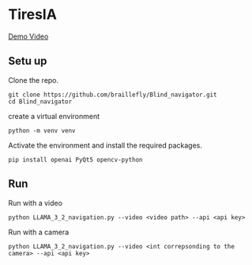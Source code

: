 # TiresIA
[Demo Video](https://drive.google.com/file/d/1Rv6MqSHVn1b-dUzVfuW7jEBa2mHf7qMs/view?usp=sharing) 

## Setu up

Clone the repo.

```
git clone https://github.com/braillefly/Blind_navigator.git
cd Blind_navigator
```
create a virtual environment
```
python -m venv venv
```
Activate the environment and install the required packages.

```
pip install openai PyQt5 opencv-python
```

## Run 

Run with a video 

```
python LLAMA_3_2_navigation.py --video <video path> --api <api key>
```
Run with a camera

```
python LLAMA_3_2_navigation.py --video <int correpsonding to the camera> --api <api key>
```
